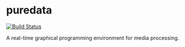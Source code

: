 # puredata

[![Build Status](https://travis-ci.org/UnitedRPMs/puredata.svg?branch=master)](https://travis-ci.org/UnitedRPMs/puredata)


A real-time graphical programming environment for media processing.

